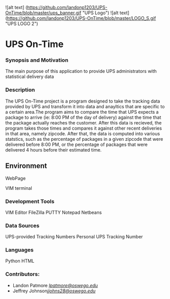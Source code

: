 ![alt text] (https://github.com/landonp1203/UPS-OnTime/blob/master/ups_banner.gif "UPS Logo")
![alt text] (https://github.com/landonp1203/UPS-OnTime/blob/master/LOGO_S.gif "UPS LOGO 2")

# UPS On-Time

### Synopsis and Motivation
The main purpose of this application to provide UPS administrators with statistical delivery data




### Description
The UPS On-Time project is a program designed to take the tracking data provided by UPS and transform it into data and anayltics that are specific to a certain area.The program aims to compare the time that UPS expects a package to arrive (ie: 8:00 PM of the day of delivery) against the time that the package actually reaches the  customer. After this data is recieved, the program takes those times and compares it against other recent deliveries in that area, namely zipcode. After that, the data is computed into various statstics, such as the percentage of packages in a given zipcode that were delivered before 8:00 PM, or the percentage of packages that were delivered 4 hours before their estimated time. 

## Environment
WebPage

VIM terminal

### Development Tools
VIM Editor
FileZilla
PUTTY
Notepad
Netbeans


### Data Sources
UPS-provided Tracking Numbers
Personal UPS Tracking Number

### Languages
Python
HTML

### Contributors:
* Landon Patmore *lpatmore@oswego.edu*
* Jeffrey Johnson*jjohns28@oswego.edu*
